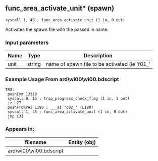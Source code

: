 ## func_area_activate_unit* (spawn)

`syscall 1, 45 ; func_area_activate_unit (1 in, 0 out)`

Activates the spawn file with the passed in name.

### Input parameters
| Name | Type | Description
|------|------|------------
| unit   | string   | name of spawn file to be activated (ie 'f01_'


### Example Usage From ard\wi00\wi00.bdscript
```plaintext
TR3:
 pushImm 13318
 syscall 0, 15 ; trap_progress_check_flag (1 in, 1 out)
 jz L27
 pushFromPAi L180 ; ___ai 'c02_' (L180)
 syscall 1, 45 ; func_area_activate_unit (1 in, 0 out)
 jmp L31
```


### Appears in:
| filename | Entity (obj)
|----------|-------------
| ard\wi00\wi00.bdscript       |           



